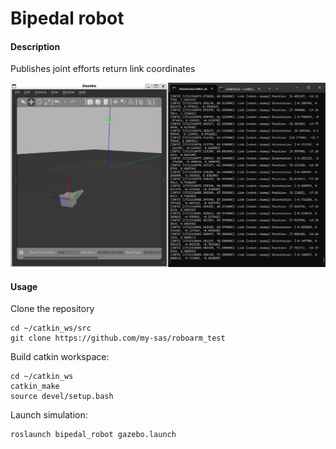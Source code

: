# Bipedal robot
#### Description
Publishes joint efforts return link coordinates

![Demo](images/screenshot.jpg)
#### Usage
Clone the repository
```
cd ~/catkin_ws/src
git clone https://github.com/my-sas/roboarm_test
```
Build catkin workspace:
```
cd ~/catkin_ws
catkin_make
source devel/setup.bash
```
Launch simulation:
```
roslaunch bipedal_robot gazebo.launch
```

